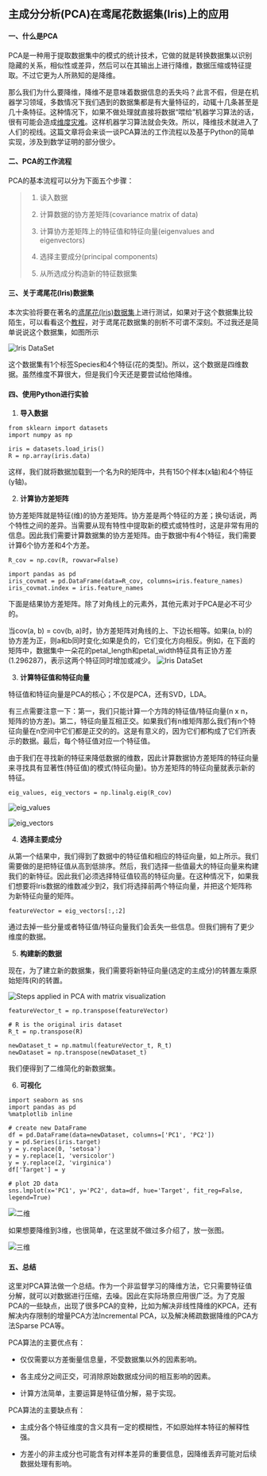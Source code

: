 ## 主成分分析(PCA)在鸢尾花数据集(Iris)上的应用

#### 一、什么是PCA

PCA是一种用于提取数据集中的模式的统计技术，它做的就是转换数据集以识别隐藏的关系，相似性或差异，然后可以在其输出上进行降维，数据压缩或特征提取。不过它更为人所熟知的是降维。

那么我们为什么要降维，降维不是意味着数据信息的丢失吗？此言不假，但是在机器学习领域，多数情况下我们遇到的数据集都是有大量特征的，动辄十几条甚至是几十条特征。这种情况下，如果不做处理就直接将数据“喂给”机器学习算法的话，很有可能会造成[维度灾难](https://zh.wikipedia.org/wiki/%E7%BB%B4%E6%95%B0%E7%81%BE%E9%9A%BE)。这样机器学习算法就会失效。所以，降维技术就进入了人们的视线。这篇文章将会来谈一谈PCA算法的工作流程以及基于Python的简单实现，涉及到数学证明的部分很少。

#### 二、PCA的工作流程

PCA的基本流程可以分为下面五个步骤：

> 1.  读入数据
>
>
> 2.  计算数据的协方差矩阵(covariance matrix of data)
>
>
> 3.  计算协方差矩阵上的特征值和特征向量(eigenvalues and eigenvectors)
>
>
> 4.  选择主要成分(principal components)
>
>
> 5.  从所选成分构造新的特征数据集

#### 三、关于鸢尾花(Iris)数据集

本次实验将要在著名的[鸢尾花(Iris)数据集](https://www.kaggle.com/arshid/iris-flower-dataset)上进行测试，如果对于这个数据集比较陌生，可以看看这个[教程](https://www.kaggle.com/lalitharajesh/iris-dataset-exploratory-data-analysis)，对于鸢尾花数据集的剖析不可谓不深刻。不过我还是简单说说这个数据集，如图所示

![Iris DataSet](https://upload-images.jianshu.io/upload_images/3323312-8ea7194577a40884.png?imageMogr2/auto-orient/strip%7CimageView2/2/w/1240)


这个数据集有1个标签Species和4个特征(花的类型)。所以，这个数据是四维数据。虽然维度不算很大，但是我们今天还是要尝试给他降维。

#### 四、使用Python进行实验

1.  **导入数据**
```
from sklearn import datasets
import numpy as np

iris = datasets.load_iris()
R = np.array(iris.data)
```
这样，我们就将数据加载到一个名为R的矩阵中，共有150个样本(x轴)和4个特征(y轴)。

2.  **计算协方差矩阵**

协方差矩阵就是特征(维)的协方差矩阵。协方差是两个特征的方差；换句话说，两个特性之间的差异。当需要从现有特性中提取新的模式或特性时，这是非常有用的信息。因此我们需要计算数据集的协方差矩阵。由于数据中有4个特征，我们需要计算6个协方差和4个方差。

```
R_cov = np.cov(R, rowvar=False)

import pandas as pd
iris_covmat = pd.DataFrame(data=R_cov, columns=iris.feature_names)
iris_covmat.index = iris.feature_names
```

下面是结果协方差矩阵。除了对角线上的元素外，其他元素对于PCA是必不可少的。

当cov(a, b) = cov(b, a)时，协方差矩阵对角线的上、下边长相等。如果(a, b)的协方差为正，则a和b同时变化;如果是负的，它们变化方向相反。例如，在下面的矩阵中，数据集中一朵花的petal_length和petal_width特征具有正协方差(1.296287)，表示这两个特征同时增加或减少。
![Iris DataSet](https://upload-images.jianshu.io/upload_images/3323312-6ef1560b27bbeba3.png?imageMogr2/auto-orient/strip%7CimageView2/2/w/1240)


3.  **计算特征值和特征向量**

特征值和特征向量是PCA的核心；不仅是PCA，还有SVD，LDA。

有三点需要注意一下：第一，我们只能计算一个方阵的特征值/特征向量(n x n，矩阵的协方差)。第二，特征向量互相正交。如果我们有n维矩阵那么我们有n个特征向量在n空间中它们都是正交的的。这是有意义的，因为它们都构成了它们所表示的数据。最后，每个特征值对应一个特征值。

由于我们在寻找新的特征来降低数据的维数，因此计算数据协方差矩阵的特征向量来寻找具有显著性(特征值)的模式(特征向量)。协方差矩阵的特征向量就表示新的特征。

```
eig_values, eig_vectors = np.linalg.eig(R_cov)
```
![eig_values](https://upload-images.jianshu.io/upload_images/3323312-ff7819f535558ed5.png?imageMogr2/auto-orient/strip%7CimageView2/2/w/1240)

![eig_vectors](https://upload-images.jianshu.io/upload_images/3323312-a481f15a7e491e13.png?imageMogr2/auto-orient/strip%7CimageView2/2/w/1240)


4.  **选择主要成分**

从第一个结果中，我们得到了数据中的特征值和相应的特征向量，如上所示。我们需要做的是把特征值从高到低排序。然后，我们选择一些值最大的特征向量来构建我们的新特征。因此我们必须选择特征值较高的特征向量。在这种情况下，如果我们想要将Iris数据的维数减少到2，我们将选择前两个特征向量，并把这个矩阵称为新特征向量的矩阵。

```
featureVector = eig_vectors[:,:2]
```
通过去掉一些分量或者特征值/特征向量我们会丢失一些信息。但我们拥有了更少维度的数据。

5.  **构建新的数据**

现在，为了建立新的数据集，我们需要将新特征向量(选定的主成分)的转置左乘原始矩阵(R)的转置。

![Steps applied in PCA with matrix visualization](https://cdn-images-1.medium.com/max/1100/1*QQ4Y2M3NmeNjEhuztWbJdQ.png)

```
featureVector_t = np.transpose(featureVector)

# R is the original iris dataset
R_t = np.transpose(R)

newDataset_t = np.matmul(featureVector_t, R_t)
newDataset = np.transpose(newDataset_t)
```

我们便得到了二维简化的新数据集。

6.  **可视化**

```
import seaborn as sns
import pandas as pd
%matplotlib inline

# create new DataFrame
df = pd.DataFrame(data=newDataset, columns=['PC1', 'PC2'])
y = pd.Series(iris.target)
y = y.replace(0, 'setosa')
y = y.replace(1, 'versicolor')
y = y.replace(2, 'virginica')
df['Target'] = y 

# plot 2D data
sns.lmplot(x='PC1', y='PC2', data=df, hue='Target', fit_reg=False, legend=True)
```
![二维](https://upload-images.jianshu.io/upload_images/3323312-4f7530cc30052a5d.png?imageMogr2/auto-orient/strip%7CimageView2/2/w/1240)


如果想要降维到3维，也很简单，在这里就不做过多介绍了，放一张图。

![三维](https://upload-images.jianshu.io/upload_images/3323312-21261605f5c14a13.png?imageMogr2/auto-orient/strip%7CimageView2/2/w/1240)


#### 五、总结

这里对PCA算法做一个总结。作为一个非监督学习的降维方法，它只需要特征值分解，就可以对数据进行压缩，去噪。因此在实际场景应用很广泛。为了克服PCA的一些缺点，出现了很多PCA的变种，比如为解决非线性降维的KPCA，还有解决内存限制的增量PCA方法Incremental PCA，以及解决稀疏数据降维的PCA方法Sparse PCA等。

PCA算法的主要优点有：

*   仅仅需要以方差衡量信息量，不受数据集以外的因素影响。　

*   各主成分之间正交，可消除原始数据成分间的相互影响的因素。

*   计算方法简单，主要运算是特征值分解，易于实现。

PCA算法的主要缺点有：

*   主成分各个特征维度的含义具有一定的模糊性，不如原始样本特征的解释性强。

*   方差小的非主成分也可能含有对样本差异的重要信息，因降维丢弃可能对后续数据处理有影响。